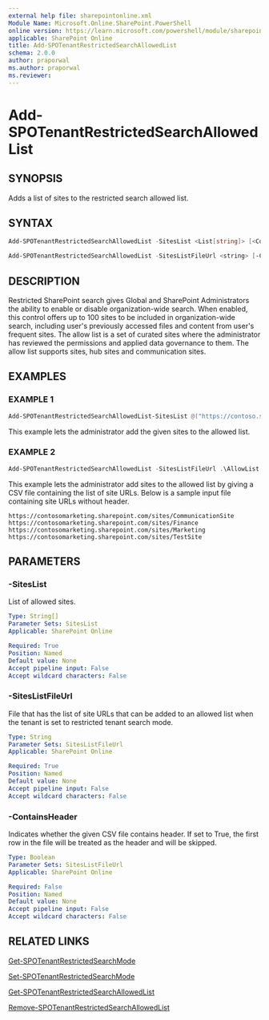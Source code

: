 ```yaml
---
external help file: sharepointonline.xml
Module Name: Microsoft.Online.SharePoint.PowerShell
online version: https://learn.microsoft.com/powershell/module/sharepoint-online/add-spotenantrestrictedsearchallowedlist
applicable: SharePoint Online
title: Add-SPOTenantRestrictedSearchAllowedList
schema: 2.0.0
author: praporwal
ms.author: praporwal
ms.reviewer:
---
```


# Add-SPOTenantRestrictedSearchAllowedList

## SYNOPSIS

Adds a list of sites to the restricted search allowed list.

## SYNTAX

```powershell
Add-SPOTenantRestrictedSearchAllowedList -SitesList <List[string]> [<CommonParameters>]
```

```powershell
Add-SPOTenantRestrictedSearchAllowedList -SitesListFileUrl <string> [-ContainsHeader <bool>] [<CommonParameters>]
```

## DESCRIPTION

Restricted SharePoint search gives Global and SharePoint Administrators the ability to enable or disable organization-wide search. When enabled, this control offers up to 100 sites to be included in organization-wide search, including user's previously accessed files and content from user's frequent sites. The allow list is a set of curated sites where the administrator has reviewed the permissions and applied data governance to them. The allow list supports sites, hub sites and communication sites.

## EXAMPLES

### EXAMPLE 1

```powershell
Add-SPOTenantRestrictedSearchAllowedList-SitesList @("https://contoso.sharepoint.com/sites/Marketing", "https://contoso.sharepoint.com/sites/Benefits")
```

This example lets the administrator add the given sites to the allowed list.

### EXAMPLE 2

```powershell
Add-SPOTenantRestrictedSearchAllowedList -SitesListFileUrl .\AllowList.csv
```

This example lets the administrator add sites to the allowed list by giving a CSV file containing the list of site URLs. Below is a sample input file containing site URLs without header.

```console
https://contosomarketing.sharepoint.com/sites/CommunicationSite
https://contosomarketing.sharepoint.com/sites/Finance
https://contosomarketing.sharepoint.com/sites/Marketing
https://contosomarketing.sharepoint.com/sites/TestSite
```

## PARAMETERS

### -SitesList

List of allowed sites.

```yaml
Type: String[]
Parameter Sets: SitesList
Applicable: SharePoint Online

Required: True
Position: Named
Default value: None
Accept pipeline input: False
Accept wildcard characters: False
```

### -SitesListFileUrl

File that has the list of site URLs that can be added to an allowed list when the tenant is set to restricted tenant search mode.

```yaml
Type: String
Parameter Sets: SitesListFileUrl
Applicable: SharePoint Online

Required: True
Position: Named
Default value: None
Accept pipeline input: False
Accept wildcard characters: False
```

### -ContainsHeader

Indicates whether the given CSV file contains header. If set to True, the first row in the file will be treated as the header and will be skipped.

```yaml
Type: Boolean
Parameter Sets: SitesListFileUrl
Applicable: SharePoint Online

Required: False
Position: Named
Default value: None
Accept pipeline input: False
Accept wildcard characters: False
```

## RELATED LINKS

[Get-SPOTenantRestrictedSearchMode](Get-SPOTenantRestrictedSearchMode.md)

[Set-SPOTenantRestrictedSearchMode](Set-SPOTenantRestrictedSearchMode.md)

[Get-SPOTenantRestrictedSearchAllowedList](Get-SPOTenantRestrictedSearchAllowedList.md)

[Remove-SPOTenantRestrictedSearchAllowedList](Remove-SPOTenantRestrictedSearchAllowedList.md)
